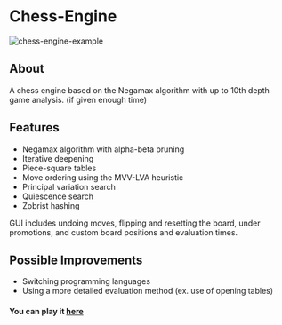 # Chess-Engine

![chess-engine-example](https://user-images.githubusercontent.com/78674944/209627773-6a2f4a19-2230-494c-8e25-6377d3531de1.png)

## About

A chess engine based on the Negamax algorithm with up to 10th depth game analysis. (if given enough time)

## Features

- Negamax algorithm with alpha-beta pruning
- Iterative deepening
- Piece-square tables
- Move ordering using the MVV-LVA heuristic
- Principal variation search
- Quiescence search
- Zobrist hashing

GUI includes undoing moves, flipping and resetting the board, under promotions, and custom board positions and evaluation times.

## Possible Improvements

- Switching programming languages
- Using a more detailed evaluation method (ex. use of opening tables)

#### You can play it [here](https://jaehyeong-chess-engine.netlify.app/)
